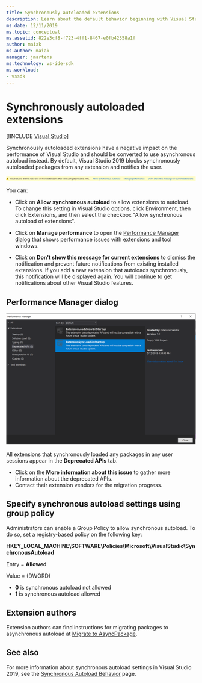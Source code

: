 ```yaml
---
title: Synchronously autoloaded extensions
description: Learn about the default behavior beginning with Visual Studio 2019, which blocks synchronously autoloaded packages from any extension.
ms.date: 12/11/2019
ms.topic: conceptual
ms.assetid: 822e3cf8-f723-4ff1-8467-e0fb42358a1f
author: maiak
ms.author: maiak
manager: jmartens
ms.technology: vs-ide-sdk
ms.workload:
- vssdk
---
```

# Synchronously autoloaded extensions

 [!INCLUDE [Visual Studio](~/includes/applies-to-version/vs-windows-only.md)]

Synchronously autoloaded extensions have a negative impact on the performance of Visual Studio and should be converted to use asynchronous autoload instead. By default, Visual Studio 2019 blocks synchronously autoloaded packages from any extension and notifies the user.

![extension compatibility warning](media/extension-compatibility-warning-16-1.png.png)

You can:

- Click on **Allow synchronous autoload** to allow extensions to autoload. To change this setting in Visual Studio options, click Environment, then click Extensions, and then select the checkbox "Allow synchronous autoload of extensions". 

- Click on **Manage performance** to open the [Performance Manager dialog](#performance-manager-dialog) that shows performance issues with extensions and tool windows.

- Click on **Don't show this message for current extensions** to dismiss the notification and prevent future notifications from existing installed extensions. If you add a new extension that autoloads synchronously, this notification will be displayed again. You will continue to get notifications about other Visual Studio features.

## Performance Manager dialog

![performance manager dialog](media/performance-manager.png)

All extensions that synchronously loaded any packages in any user sessions appear in the **Deprecated APIs** tab.

* Click on the **More information about this issue** to gather more information about the deprecated APIs.
* Contact their extension vendors for the migration progress.

## Specify synchronous autoload settings using group policy

Administrators can enable a Group Policy to allow synchronous autoload. To do so, set a registry-based policy on the following key:

**HKEY_LOCAL_MACHINE\SOFTWARE\Policies\Microsoft\VisualStudio\SynchronousAutoload**

Entry = **Allowed**

Value = (DWORD)
* **0** is synchronous autoload not allowed
* **1** is synchronous autoload allowed

## Extension authors
Extension authors can find instructions for migrating packages to asynchronous autoload at [Migrate to AsyncPackage](https://github.com/Microsoft/VSSDK-Extensibility-Samples/tree/master/AsyncPackageMigration).

## See also
For more information about synchronous autoload settings in Visual Studio 2019, see the [Synchronous Autoload Behavior](https://devblogs.microsoft.com/visualstudio/updates-to-synchronous-autoload-of-extensions-in-visual-studio-2019/) page.
